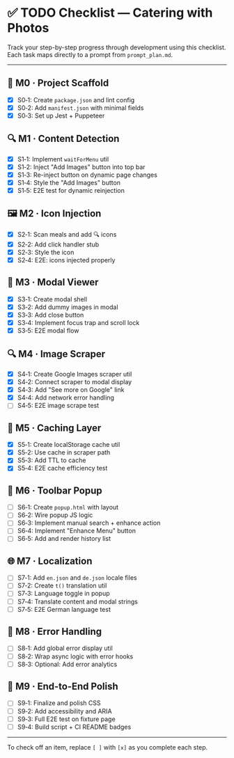 # ✅ TODO Checklist — Catering with Photos

Track your step-by-step progress through development using this checklist.
Each task maps directly to a prompt from `prompt_plan.md`.

---

## 🧱 M0 · Project Scaffold

- [x] S0‑1: Create `package.json` and lint config
- [x] S0‑2: Add `manifest.json` with minimal fields
- [x] S0‑3: Set up Jest + Puppeteer

## 🔍 M1 · Content Detection

- [x] S1‑1: Implement `waitForMenu` util
- [x] S1‑2: Inject "Add Images" button into top bar
- [x] S1‑3: Re-inject button on dynamic page changes
- [x] S1‑4: Style the "Add Images" button
- [x] S1‑5: E2E test for dynamic reinjection

## 🖼️ M2 · Icon Injection

- [x] S2‑1: Scan meals and add 🔍 icons
- [x] S2‑2: Add click handler stub
- [x] S2‑3: Style the icon
- [x] S2‑4: E2E: icons injected properly

## 💬 M3 · Modal Viewer

- [x] S3‑1: Create modal shell
- [x] S3‑2: Add dummy images in modal
- [x] S3‑3: Add close button
- [x] S3‑4: Implement focus trap and scroll lock
- [x] S3‑5: E2E modal flow

## 🔍 M4 · Image Scraper

- [x] S4‑1: Create Google Images scraper util
- [x] S4‑2: Connect scraper to modal display
- [x] S4‑3: Add "See more on Google" link
- [x] S4‑4: Add network error handling
- [ ] S4‑5: E2E image scrape test

## 💾 M5 · Caching Layer

- [x] S5‑1: Create localStorage cache util
- [x] S5‑2: Use cache in scraper path
- [x] S5‑3: Add TTL to cache
- [x] S5‑4: E2E cache efficiency test

## 🧰 M6 · Toolbar Popup

- [ ] S6‑1: Create `popup.html` with layout
- [ ] S6‑2: Wire popup JS logic
- [ ] S6‑3: Implement manual search + enhance action
- [ ] S6‑4: Implement "Enhance Menu" button
- [ ] S6‑5: Add and render history list

## 🌐 M7 · Localization

- [ ] S7‑1: Add `en.json` and `de.json` locale files
- [ ] S7‑2: Create `t()` translation util
- [ ] S7‑3: Language toggle in popup
- [ ] S7‑4: Translate content and modal strings
- [ ] S7‑5: E2E German language test

## 🚨 M8 · Error Handling

- [ ] S8‑1: Add global error display util
- [ ] S8‑2: Wrap async logic with error hooks
- [ ] S8‑3: Optional: Add error analytics

## 🎯 M9 · End-to-End Polish

- [ ] S9‑1: Finalize and polish CSS
- [ ] S9‑2: Add accessibility and ARIA
- [ ] S9‑3: Full E2E test on fixture page
- [ ] S9‑4: Build script + CI README badges

---

To check off an item, replace `[ ]` with `[x]` as you complete each step.
